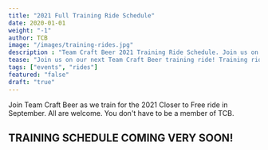 ```yaml
---
title: "2021 Full Training Ride Schedule"
date: 2020-01-01
weight: "-1"
author: TCB
image: "/images/training-rides.jpg"
description : "Team Craft Beer 2021 Training Ride Schedule. Join us on our next training ride!"
tease: "Join us on our next Team Craft Beer training ride! Training rides are open to everyone. You don't have to be part of our team but - fair notice - we may try to recruit you." 
tags: ["events", "rides"]
featured: "false"
draft: "true"
---
```


Join Team Craft Beer as we train for the 2021 Closer to Free ride in September. All are welcome. You don't have to be a member of TCB. 

## TRAINING SCHEDULE COMING VERY SOON!
<!-- 
## Save the Dates

Here is the tentative schedule for training rides in the 2021 Season: 

1. [April 25th][1]
2. [May 9th][2]  
3. [May 17th][3] 
4. [June 6th][4] 
5. [June 21st][5]
6. [July 11th][6] 
7. [July 28st][7]
8. [August 1st][8]
9. [August 16th][9]
10. [August 29th][10]
11. **September** - Closer to Free Ride! 

Ride details incluing STRAVA routes will be available soon.  -->

<!-- There is also a shared [Google Calendar][cal] pre-populated with these training ride dates and Team Craft Beer events. We will keep this page the calendar feed updated with specific times, ride maps & distances througout the 2019 training season. We'll also post them across all the TCB social media channels. 

*TIP: To get the Google Calendar feed on your device, click the link above then click "Add" when prompted. You can always remove it later.*

[cal]: https://calendar.google.com/calendar?cid=c29pY281NjhuamtmM3VkYTRkcmF0YTgzODBAZ3JvdXAuY2FsZW5kYXIuZ29vZ2xlLmNvbQ -->

[1]:  /rides/01
[2]:  /rides/02
[3]:  /rides/03
[4]:  /rides/04
[5]:  /rides/05
[6]:  /rides/06
[7]:  /rides/07
[8]:  /rides/08
[9]:  /rides/09
[10]: /rides/10

